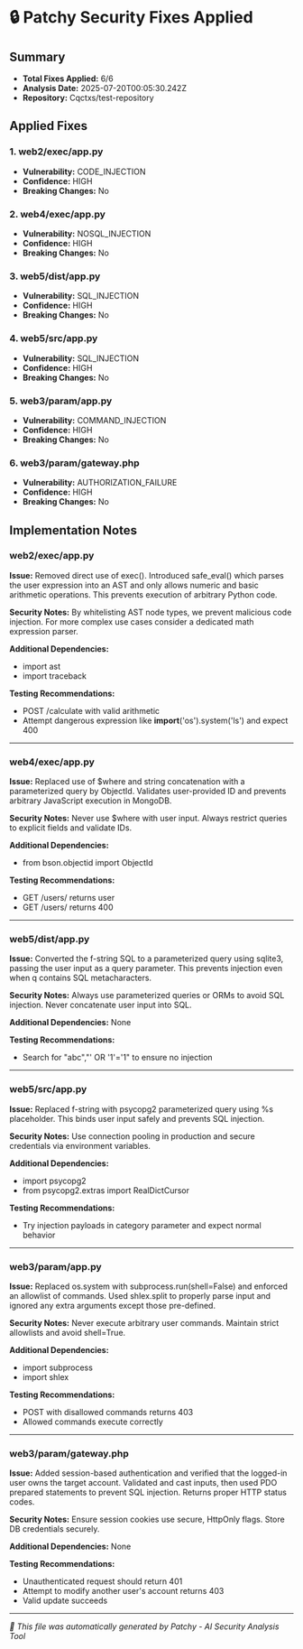 # 🔒 Patchy Security Fixes Applied

## Summary
- **Total Fixes Applied:** 6/6
- **Analysis Date:** 2025-07-20T00:05:30.242Z
- **Repository:** Cqctxs/test-repository

## Applied Fixes

### 1. web2/exec/app.py
- **Vulnerability:** CODE_INJECTION
- **Confidence:** HIGH
- **Breaking Changes:** No

### 2. web4/exec/app.py
- **Vulnerability:** NOSQL_INJECTION
- **Confidence:** HIGH
- **Breaking Changes:** No

### 3. web5/dist/app.py
- **Vulnerability:** SQL_INJECTION
- **Confidence:** HIGH
- **Breaking Changes:** No

### 4. web5/src/app.py
- **Vulnerability:** SQL_INJECTION
- **Confidence:** HIGH
- **Breaking Changes:** No

### 5. web3/param/app.py
- **Vulnerability:** COMMAND_INJECTION
- **Confidence:** HIGH
- **Breaking Changes:** No

### 6. web3/param/gateway.php
- **Vulnerability:** AUTHORIZATION_FAILURE
- **Confidence:** HIGH
- **Breaking Changes:** No


## Implementation Notes

### web2/exec/app.py
**Issue:** Removed direct use of exec(). Introduced safe_eval() which parses the user expression into an AST and only allows numeric and basic arithmetic operations. This prevents execution of arbitrary Python code.

**Security Notes:** By whitelisting AST node types, we prevent malicious code injection. For more complex use cases consider a dedicated math expression parser.

**Additional Dependencies:**
- import ast
- import traceback

**Testing Recommendations:**
- POST /calculate with valid arithmetic
- Attempt dangerous expression like __import__('os').system('ls') and expect 400

---

### web4/exec/app.py
**Issue:** Replaced use of $where and string concatenation with a parameterized query by ObjectId. Validates user-provided ID and prevents arbitrary JavaScript execution in MongoDB.

**Security Notes:** Never use $where with user input. Always restrict queries to explicit fields and validate IDs.

**Additional Dependencies:**
- from bson.objectid import ObjectId

**Testing Recommendations:**
- GET /users/<valid id> returns user
- GET /users/<malformed id> returns 400

---

### web5/dist/app.py
**Issue:** Converted the f-string SQL to a parameterized query using sqlite3, passing the user input as a query parameter. This prevents injection even when q contains SQL metacharacters.

**Security Notes:** Always use parameterized queries or ORMs to avoid SQL injection. Never concatenate user input into SQL.

**Additional Dependencies:**
None

**Testing Recommendations:**
- Search for "abc","' OR '1'='1" to ensure no injection

---

### web5/src/app.py
**Issue:** Replaced f-string with psycopg2 parameterized query using %s placeholder. This binds user input safely and prevents SQL injection.

**Security Notes:** Use connection pooling in production and secure credentials via environment variables.

**Additional Dependencies:**
- import psycopg2
- from psycopg2.extras import RealDictCursor

**Testing Recommendations:**
- Try injection payloads in category parameter and expect normal behavior

---

### web3/param/app.py
**Issue:** Replaced os.system with subprocess.run(shell=False) and enforced an allowlist of commands. Used shlex.split to properly parse input and ignored any extra arguments except those pre-defined.

**Security Notes:** Never execute arbitrary user commands. Maintain strict allowlists and avoid shell=True.

**Additional Dependencies:**
- import subprocess
- import shlex

**Testing Recommendations:**
- POST with disallowed commands returns 403
- Allowed commands execute correctly

---

### web3/param/gateway.php
**Issue:** Added session-based authentication and verified that the logged-in user owns the target account. Validated and cast inputs, then used PDO prepared statements to prevent SQL injection. Returns proper HTTP status codes.

**Security Notes:** Ensure session cookies use secure, HttpOnly flags. Store DB credentials securely.

**Additional Dependencies:**
None

**Testing Recommendations:**
- Unauthenticated request should return 401
- Attempt to modify another user's account returns 403
- Valid update succeeds

---


*🤖 This file was automatically generated by Patchy - AI Security Analysis Tool*
